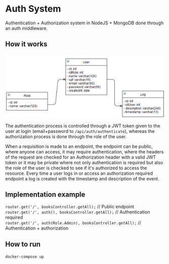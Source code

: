 # Auth System
Authentication + Authorization system in NodeJS + MongoDB done through an auth middleware.

## How it works

![Class diagram](https://raw.githubusercontent.com/nathangngencissk/api-authentication/master/classes_auth.png)

The authentication process is controlled through a JWT token given to the user at login (email+password to `/api/auth/authenticate`), whereas the authorization process is done through the role of the user.

When a requisition is made to an endpoint, the endpoint can be public, where anyone can access, it may require authentication, where the headers of the request are checked for an Authorization header with a valid JWT token or it may be private where not only authentication is required but also the role of the user is checked to see if it's authorized to access the resource. Every time a user logs in or access an authorization required endpoint a log is created with the timestamp and description of the event.

## Implementation example
`router.get('/', booksController.getAll);` // Public endpoint\
`router.get('/', auth(), booksController.getAll);` // Authentication required\
`router.get('/', auth(Role.Admin), booksController.getAll);` // Authentication + authorization

## How to run
`docker-compose up`
